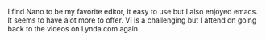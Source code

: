 I find Nano to be my favorite editor, it easy to use but I also enjoyed emacs. It seems to have alot more to offer. VI is a challenging but I attend on going back to the videos on Lynda.com again. 
